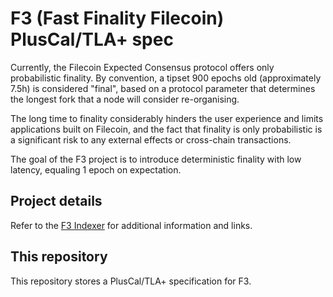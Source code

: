 # F3 (Fast Finality Filecoin) PlusCal/TLA+ spec

Currently, the Filecoin Expected Consensus protocol offers only probabilistic finality. By convention, a tipset 900 epochs old (approximately 7.5h) is considered "final", based on a protocol parameter that determines the longest fork that a node will consider re-organising.

The long time to finality considerably hinders the user experience and limits applications built on Filecoin, and the fact that finality is only probabilistic is a significant risk to any external effects or cross-chain transactions. 

The goal of the F3 project is to introduce deterministic finality with low latency, equaling 1 epoch on expectation. 

## Project details

Refer to the [F3 Indexer](https://docs.google.com/document/d/10IE6hfK16dbrH9lPWlPS7vGcFRRTAtYzjXEEeYhdkek/edit#heading=h.7u0l42ugupr9) for additional information and links.

## This repository

This repository stores a PlusCal/TLA+ specification for F3.
